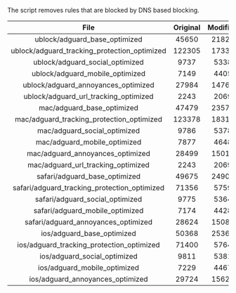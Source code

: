 The script removes rules that are blocked by DNS based blocking.


| File | Original | Modified |
|:----:|:-----:|:-----:|
| ublock/adguard_base_optimized | 45650 | 21822 |
| ublock/adguard_tracking_protection_optimized | 122305 | 17337 |
| ublock/adguard_social_optimized | 9737 | 5338 |
| ublock/adguard_mobile_optimized | 7149 | 4405 |
| ublock/adguard_annoyances_optimized | 27984 | 14767 |
| ublock/adguard_url_tracking_optimized | 2243 | 2069 |
| mac/adguard_base_optimized | 47479 | 23571 |
| mac/adguard_tracking_protection_optimized | 123378 | 18313 |
| mac/adguard_social_optimized | 9786 | 5378 |
| mac/adguard_mobile_optimized | 7877 | 4648 |
| mac/adguard_annoyances_optimized | 28499 | 15014 |
| mac/adguard_url_tracking_optimized | 2243 | 2069 |
| safari/adguard_base_optimized | 49675 | 24905 |
| safari/adguard_tracking_protection_optimized | 71356 | 5759 |
| safari/adguard_social_optimized | 9775 | 5364 |
| safari/adguard_mobile_optimized | 7174 | 4428 |
| safari/adguard_annoyances_optimized | 28624 | 15087 |
| ios/adguard_base_optimized | 50368 | 25367 |
| ios/adguard_tracking_protection_optimized | 71400 | 5764 |
| ios/adguard_social_optimized | 9811 | 5381 |
| ios/adguard_mobile_optimized | 7229 | 4467 |
| ios/adguard_annoyances_optimized | 29724 | 15627 |